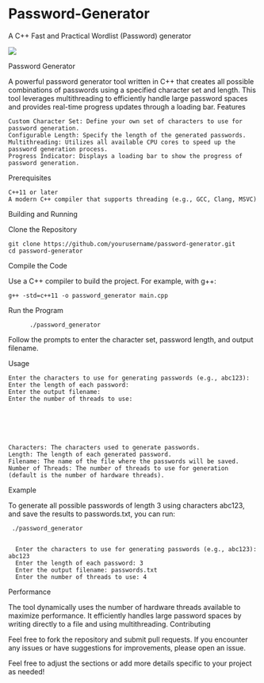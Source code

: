 # Password-Generator
A C++ Fast and Practical Wordlist (Password) generator

<img src = "https://t3.ftcdn.net/jpg/06/04/74/88/360_F_604748806_gQSyPrazhAocHefqrUtieGBKK22PS5QZ.jpg">

Password Generator

A powerful password generator tool written in C++ that creates all possible combinations of passwords using a specified character set and length. This tool leverages multithreading to efficiently handle large password spaces and provides real-time progress updates through a loading bar.
Features

    Custom Character Set: Define your own set of characters to use for password generation.
    Configurable Length: Specify the length of the generated passwords.
    Multithreading: Utilizes all available CPU cores to speed up the password generation process.
    Progress Indicator: Displays a loading bar to show the progress of password generation.

Prerequisites

    C++11 or later
    A modern C++ compiler that supports threading (e.g., GCC, Clang, MSVC)



Building and Running

  Clone the Repository

    git clone https://github.com/yourusername/password-generator.git
    cd password-generator

  Compile the Code

  Use a C++ compiler to build the project. For example, with g++:

    g++ -std=c++11 -o password_generator main.cpp
Run the Program

          ./password_generator

Follow the prompts to enter the character set, password length, and output filename.

Usage


    Enter the characters to use for generating passwords (e.g., abc123): 
    Enter the length of each password: 
    Enter the output filename: 
    Enter the number of threads to use: 






    Characters: The characters used to generate passwords.
    Length: The length of each generated password.
    Filename: The name of the file where the passwords will be saved.
    Number of Threads: The number of threads to use for generation (default is the number of hardware threads).

Example

To generate all possible passwords of length 3 using characters abc123, and save the results to passwords.txt, you can run:


     ./password_generator


      Enter the characters to use for generating passwords (e.g., abc123): abc123
      Enter the length of each password: 3
      Enter the output filename: passwords.txt
      Enter the number of threads to use: 4







Performance

The tool dynamically uses the number of hardware threads available to maximize performance. It efficiently handles large password spaces by writing directly to a file and using multithreading.
Contributing

Feel free to fork the repository and submit pull requests. If you encounter any issues or have suggestions for improvements, please open an issue.



Feel free to adjust the sections or add more details specific to your project as needed!










          

